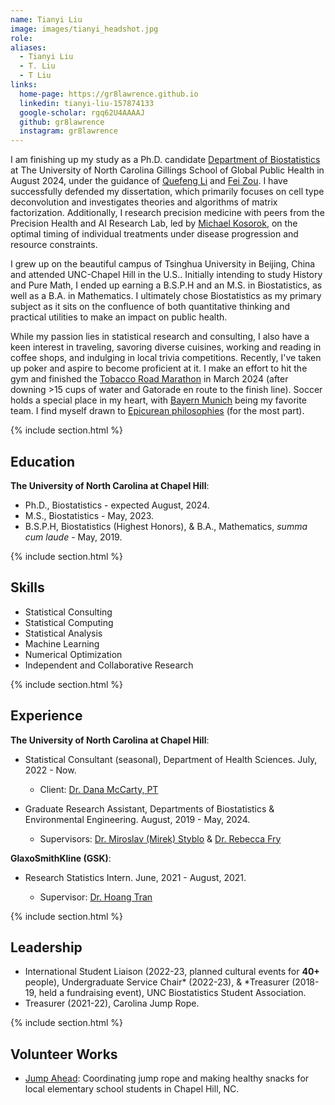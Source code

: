 ```yaml
---
name: Tianyi Liu
image: images/tianyi_headshot.jpg
role:
aliases:
  - Tianyi Liu
  - T. Liu
  - T Liu
links:
  home-page: https://gr8lawrence.github.io
  linkedin: tianyi-liu-157874133
  google-scholar: rgq62U4AAAAJ
  github: gr8lawrence
  instagram: gr8lawrence
---
```

<!--
I am currently a fifth-year Ph.D. candidate in the [Department of Biostatistics](https://sph.unc.edu/bios/biostatistics/) at The University of North Carolina Gillings School of Global Public Health, advised by [Quefeng Li](http://www.bios.unc.edu/~quefeng/) and [Fei Zou](https://sph.unc.edu/adv_profile/fei-zou-phd/). My dissertation research mainly focuses on cell type deconvolution, investigating theories and algorithms of matrix factorization. I also join research efforts in precision medicine with my colleagues from the Precision Health and AI Research Lab under [Michael Kosorok](https://tarheels.live/kosoroklab/), studying the optimal timings of individual treatments under disease progression and resource constraints.

I grew up in Beijing, China and began my college in the United States at UNC, where I obtained both a B.S.P.H (and much later, an M.S.) in Biostatistics, as well as a B.A. in Mathematics. I considered studying History and Pure Mathematics, but ultimately chose to pursue Biostatistics, as it is a quantitative subject that can bear impacts on the health of living humans.

While I am particularly enthusiastic about statistical research and consulting, topics of which you can find in the Research tab, I am also deeply interested in traveling, sampling good foods, working and reading at coffee shops, and trivia. I have recently started playing poker and aspire to become a decent player. I try my best to go to gym four times a week, and just started my training for the [2024 Tobacco Road Marathon](https://tobaccoroadmarathon.com/). My favorite sport is soccer and my favorite soccer team is [Bayern Munich](https://en.wikipedia.org/wiki/FC_Bayern_Munich). I see myself as a follower of [Epicurean philosophies](https://plato.stanford.edu/entries/epicurus/) (for the most part). -->

I am finishing up my study as a Ph.D. candidate [Department of Biostatistics](https://sph.unc.edu/bios/biostatistics/) at The University of North Carolina Gillings School of Global Public Health in August 2024, under the guidance of [Quefeng Li](http://www.bios.unc.edu/~quefeng/) and [Fei Zou](https://sph.unc.edu/adv_profile/fei-zou-phd/). I have successfully defended my dissertation, which primarily focuses on cell type deconvolution and investigates theories and algorithms of matrix factorization. Additionally, I research precision medicine with peers from the Precision Health and AI Research Lab, led by [Michael Kosorok](https://tarheels.live/kosoroklab/), on the optimal timing of individual treatments under disease progression and resource constraints.

I grew up on the beautiful campus of Tsinghua University in Beijing, China and attended UNC-Chapel Hill in the U.S.. Initially intending to study History and Pure Math, I ended up earning a B.S.P.H and an M.S. in Biostatistics, as well as a B.A. in Mathematics. I ultimately chose Biostatistics as my primary subject as it sits on the confluence of both quantitative thinking and practical utilities to make an impact on public health.

While my passion lies in statistical research and consulting, I also have a keen interest in traveling, savoring diverse cuisines, working and reading in coffee shops, and indulging in local trivia competitions. Recently, I've taken up poker and aspire to become proficient at it. I make an effort to hit the gym and finished the [Tobacco Road Marathon](https://tobaccoroadmarathon.com/) in March 2024 (after downing >15 cups of water and Gatorade en route to the finish line). Soccer holds a special place in my heart, with [Bayern Munich](https://en.wikipedia.org/wiki/FC_Bayern_Munich) being my favorite team. I find myself drawn to [Epicurean philosophies](https://plato.stanford.edu/entries/epicurus/) (for the most part).

{% include section.html %}

## Education
**The University of North Carolina at Chapel Hill**:

* Ph.D., Biostatistics - expected August, 2024.
* M.S., Biostatistics - May, 2023.
* B.S.P.H, Biostatistics (Highest Honors), & B.A., Mathematics, *summa cum laude* - May, 2019.

{% include section.html %}
## Skills

* Statistical Consulting
* Statistical Computing
* Statistical Analysis
* Machine Learning
* Numerical Optimization
* Independent and Collaborative Research

{% include section.html %}
## Experience

**The University of North Carolina at Chapel Hill**:

* Statistical Consultant (seasonal), Department of Health Sciences. July, 2022 - Now.

    * Client: [Dr. Dana McCarty, PT](https://www.med.unc.edu/healthsciences/physical/directory/dr-dana-b-mccarty-pt/)

* Graduate Research Assistant, Departments of Biostatistics & Environmental Engineering. August, 2019 - May, 2024.

    * Supervisors: [Dr. Miroslav (Mirek) Styblo](https://sph.unc.edu/adv_profile/mirek-styblo-phd/) & [Dr. Rebecca Fry](https://sph.unc.edu/adv_profile/rebecca-fry-phd/)

**GlaxoSmithKline (GSK)**:

* Research Statistics Intern. June, 2021 - August, 2021.

    * Supervisor: [Dr. Hoang Tran](https://www.linkedin.com/in/hoangttran/)

{% include section.html %}
## Leadership

* International Student Liaison (2022-23, planned cultural events for **40+** people), Undergraduate Service Chair* (2022-23), & *Treasurer (2018-19, held a fundraising event), UNC Biostatistics Student Association.
* Treasurer (2021-22), Carolina Jump Rope.


{% include section.html %}
## Volunteer Works

* [Jump Ahead](https://www.linkedin.com/company/jump-ahead/): Coordinating jump rope and making healthy snacks for local elementary school students in Chapel Hill, NC.
